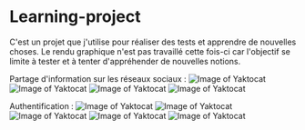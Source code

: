 # Learning-project
C'est un projet que j'utilise pour réaliser des tests et apprendre de nouvelles choses.
Le rendu graphique n'est pas travaillé cette fois-ci car l'objectif se limite à tester et à tenter d'appréhender de nouvelles notions.

Partage d'information sur les réseaux sociaux :
![Image of Yaktocat](https://imgur.com/plkLtkQ.png)
![Image of Yaktocat](https://imgur.com/XojP9sV.png)
![Image of Yaktocat](https://imgur.com/oVUddTZ.png)
![Image of Yaktocat](https://imgur.com/8JNUv7U.png)

Authentification :
![Image of Yaktocat](https://imgur.com/MyMIuqU.png)
![Image of Yaktocat](https://imgur.com/nbz1A67.png)
![Image of Yaktocat](https://imgur.com/65gI0Gv.png)
![Image of Yaktocat](https://imgur.com/7ufbePh.png)
![Image of Yaktocat](https://imgur.com/mataMlN.png)
